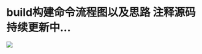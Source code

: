# build构建命令流程图以及思路 注释源码持续更新中...
![](https://oscimg.oschina.net/oscnet/up-9afca37b262b291e518e7473285d53c4623.png)